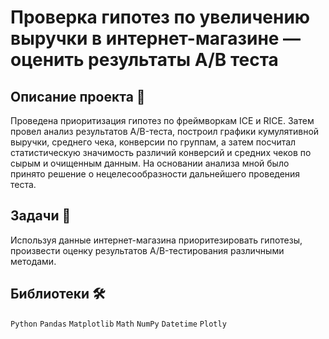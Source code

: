 # Проверка гипотез по увеличению выручки в интернет-магазине — оценить результаты A/B теста

## Описание проекта 📃


Проведена приоритизация гипотез по фреймворкам ICE и RICE. Затем провел анализ результатов A/B-теста, построил графики кумулятивной выручки, среднего чека, конверсии по группам, а затем посчитал статистическую значимость различий конверсий и средних чеков по сырым и очищенным данным. На основании анализа мной было принято решение о нецелесообразности дальнейшего проведения теста.

## Задачи 📝

Используя данные интернет-магазина приоритезировать гипотезы, произвести оценку результатов A/B-тестирования различными методами.

## Библиотеки 🛠️

`Python` `Pandas` `Matplotlib` `Math` `NumPy` `Datetime` `Plotly`

<br>

